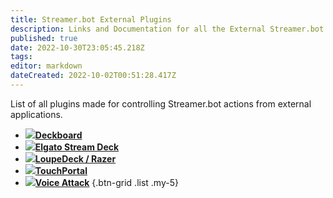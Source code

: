 ```yaml
---
title: Streamer.bot External Plugins
description: Links and Documentation for all the External Streamer.bot plugins
published: true
date: 2022-10-30T23:05:45.218Z
tags: 
editor: markdown
dateCreated: 2022-10-02T00:51:28.417Z
---
```


List of all plugins made for controlling Streamer.bot actions from external applications.

- [<img src="https://streamer.bot/img/integrations/deckboard.png"/>**Deckboard**](https://github.com/rivafarabi/streamerbot-deckboard)
- [<img src="https://streamer.bot/img/integrations/streamdeck.png"/>**Elgato Stream Deck**](/Plugins/Stream-Deck)
- [<img src="https://streamer.bot/img/integrations/loupedeck.jpg"/>**LoupeDeck / Razer**](https://github.com/XeroxDev/Loupedeck-plugin-StreamerBot/releases)
- [<img src="https://streamer.bot/img/integrations/touchportal.png"/>**TouchPortal**](https://www.christophecvb.com/touch-portal/plugins/streamer-bot)
- [<img src="https://streamer.bot/img/integrations/voiceattack.png"/>**Voice Attack**](https://github.com/nate1280/voiceattack-Streamer.bot)
{.btn-grid .list .my-5}